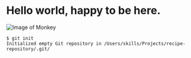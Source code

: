 # Hello world, happy to be here.
![Image of Monkey](https://github.com/reneegiragosian/skills-communicate-using-markdown/assets/149642357/7ba33e8c-b95b-470a-837a-de3e61ac47b6)
```
$ git init
Initialized empty Git repository in /Users/skills/Projects/recipe-repository/.git/
```
